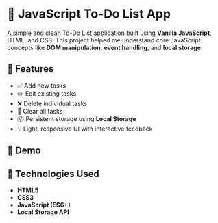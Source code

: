 # 📝 JavaScript To-Do List App

A simple and clean To-Do List application built using **Vanilla JavaScript**, HTML, and CSS. This project helped me understand core JavaScript concepts like **DOM manipulation**, **event handling**, and **local storage**.

## 🚀 Features

- ✅ Add new tasks
- ✏️ Edit existing tasks
- ❌ Delete individual tasks
- 🧹 Clear all tasks
- 📦 Persistent storage using **Local Storage**
- 💡 Light, responsive UI with interactive feedback

## 📸 Demo



## 🔧 Technologies Used

- **HTML5**
- **CSS3**
- **JavaScript (ES6+)**
- **Local Storage API**

   
